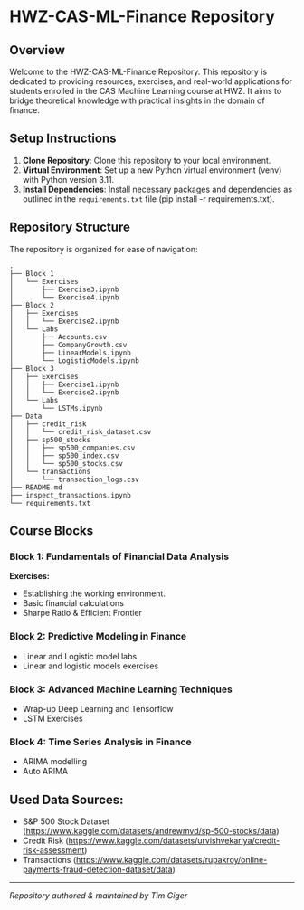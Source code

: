 # HWZ-CAS-ML-Finance Repository

## Overview
Welcome to the HWZ-CAS-ML-Finance Repository. This repository is dedicated to providing resources, exercises, and real-world applications for students enrolled in the CAS Machine Learning course at HWZ. It aims to bridge theoretical knowledge with practical insights in the domain of finance.

## Setup Instructions

1. **Clone Repository**: Clone this repository to your local environment.
2. **Virtual Environment**: Set up a new Python virtual environment (venv) with Python version 3.11.
3. **Install Dependencies**: Install necessary packages and dependencies as outlined in the `requirements.txt` file (pip install -r requirements.txt).

## Repository Structure

The repository is organized for ease of navigation:

```
.
├── Block 1
│   └── Exercises
│       ├── Exercise3.ipynb
│       └── Exercise4.ipynb
├── Block 2
│   ├── Exercises
│   │   └── Exercise2.ipynb
│   └── Labs
│       ├── Accounts.csv
│       ├── CompanyGrowth.csv
│       ├── LinearModels.ipynb
│       └── LogisticModels.ipynb
├── Block 3
│   ├── Exercises
│   │   ├── Exercise1.ipynb
│   │   └── Exercise2.ipynb
│   └── Labs
│       └── LSTMs.ipynb
├── Data
│   ├── credit_risk
│   │   └── credit_risk_dataset.csv
│   ├── sp500_stocks
│   │   ├── sp500_companies.csv
│   │   ├── sp500_index.csv
│   │   └── sp500_stocks.csv
│   └── transactions
│       └── transaction_logs.csv
├── README.md
├── inspect_transactions.ipynb
└── requirements.txt
```

## Course Blocks

### Block 1: Fundamentals of Financial Data Analysis

**Exercises:**
- Establishing the working environment.
- Basic financial calculations
- Sharpe Ratio & Efficient Frontier

### Block 2: Predictive Modeling in Finance
- Linear and Logistic model labs
- Linear and logistic models exercises

### Block 3: Advanced Machine Learning Techniques
- Wrap-up Deep Learning and Tensorflow
- LSTM Exercises

### Block 4: Time Series Analysis in Finance
- ARIMA modelling
- Auto ARIMA

## Used Data Sources:
- S&P 500 Stock Dataset (https://www.kaggle.com/datasets/andrewmvd/sp-500-stocks/data)
- Credit Risk (https://www.kaggle.com/datasets/urvishvekariya/credit-risk-assessment)
- Transactions (https://www.kaggle.com/datasets/rupakroy/online-payments-fraud-detection-dataset/data)

---

*Repository authored & maintained by Tim Giger*